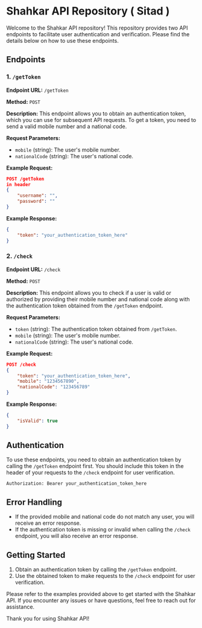 # Shahkar API Repository ( Sitad )

Welcome to the Shahkar API repository! This repository provides two API endpoints to facilitate user authentication and verification. Please find the details below on how to use these endpoints.

## Endpoints

### 1. `/getToken`

**Endpoint URL:** `/getToken`

**Method:** `POST`

**Description:** This endpoint allows you to obtain an authentication token, which you can use for subsequent API requests. To get a token, you need to send a valid mobile number and a national code.

**Request Parameters:**

- `mobile` (string): The user's mobile number.
- `nationalCode` (string): The user's national code.

**Example Request:**

```json
POST /getToken
in header
{
    "username": "",
    "password": ""
}
```

**Example Response:**

```json
{
    "token": "your_authentication_token_here"
}
```

### 2. `/check`

**Endpoint URL:** `/check`

**Method:** `POST`

**Description:** This endpoint allows you to check if a user is valid or authorized by providing their mobile number and national code along with the authentication token obtained from the `/getToken` endpoint.

**Request Parameters:**

- `token` (string): The authentication token obtained from `/getToken`.
- `mobile` (string): The user's mobile number.
- `nationalCode` (string): The user's national code.

**Example Request:**

```json
POST /check
{
    "token": "your_authentication_token_here",
    "mobile": "1234567890",
    "nationalCode": "123456789"
}
```

**Example Response:**

```json
{
    "isValid": true
}
```

## Authentication

To use these endpoints, you need to obtain an authentication token by calling the `/getToken` endpoint first. You should include this token in the header of your requests to the `/check` endpoint for user verification.

```http
Authorization: Bearer your_authentication_token_here
```

## Error Handling

- If the provided mobile and national code do not match any user, you will receive an error response.
- If the authentication token is missing or invalid when calling the `/check` endpoint, you will also receive an error response.

## Getting Started

1. Obtain an authentication token by calling the `/getToken` endpoint.
2. Use the obtained token to make requests to the `/check` endpoint for user verification.

Please refer to the examples provided above to get started with the Shahkar API. If you encounter any issues or have questions, feel free to reach out for assistance.

Thank you for using Shahkar API!
